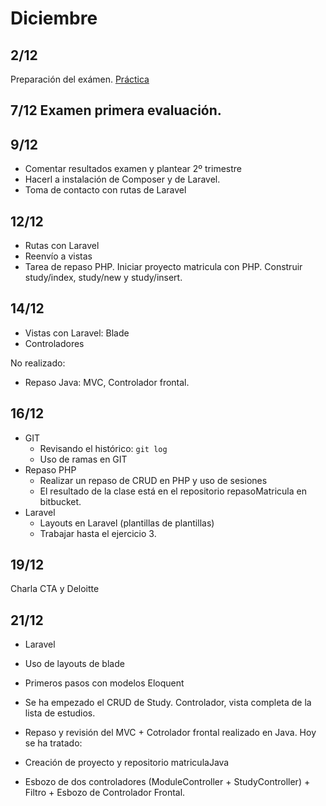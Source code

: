 # Diciembre
## 2/12
Preparación del exámen.
[Práctica](/1617/practica1.md)


## 7/12 Examen primera evaluación.


## 9/12 
- Comentar resultados examen y plantear 2º trimestre
- Hacerl a instalación de Composer y de Laravel.
- Toma de contacto con rutas de Laravel

## 12/12
- Rutas con Laravel
- Reenvío a vistas
- Tarea de repaso PHP. Iniciar proyecto matricula con PHP. Construir study/index, study/new y study/insert.

## 14/12
- Vistas con Laravel: Blade
- Controladores

No realizado:
- Repaso Java: MVC, Controlador frontal.


## 16/12
- GIT
    - Revisando el histórico: `git log`
    - Uso de ramas en GIT
- Repaso PHP
    - Realizar un repaso de CRUD en PHP y uso de sesiones
    - El resultado de la clase está en el repositorio repasoMatricula en bitbucket.
- Laravel
    - Layouts en Laravel (plantillas de plantillas)
    - Trabajar hasta el ejercicio 3.
    
## 19/12
Charla CTA y Deloitte

## 21/12
- Laravel
 - Uso de layouts de blade
 - Primeros pasos  con modelos Eloquent
 - Se ha empezado el CRUD de Study. Controlador, vista completa de la lista de estudios.
 
- Repaso y revisión del MVC + Cotrolador frontal realizado en Java. Hoy se ha tratado:
 - Creación de proyecto y repositorio matriculaJava
 - Esbozo de dos controladores (ModuleController + StudyController) + Filtro + Esbozo de Controlador Frontal.